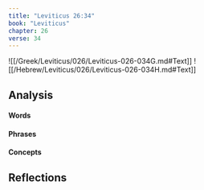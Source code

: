 ```yaml
---
title: "Leviticus 26:34"
book: "Leviticus"
chapter: 26
verse: 34
---
```

![[/Greek/Leviticus/026/Leviticus-026-034G.md#Text]]
![[/Hebrew/Leviticus/026/Leviticus-026-034H.md#Text]]

## Analysis

#### Words

#### Phrases

#### Concepts

## Reflections
